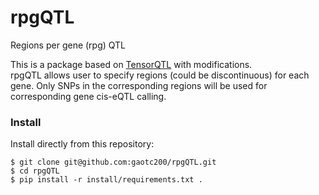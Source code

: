 # rpgQTL
Regions per gene (rpg) QTL

This is a package based on [TensorQTL](https://github.com/broadinstitute/tensorqtl) with modifications.  
rpgQTL allows user to specify regions (could be discontinuous) for each gene. Only SNPs in the corresponding regions will be used for corresponding gene cis-eQTL calling.

### Install
Install directly from this repository:
```
$ git clone git@github.com:gaotc200/rpgQTL.git
$ cd rpgQTL
$ pip install -r install/requirements.txt .
```
